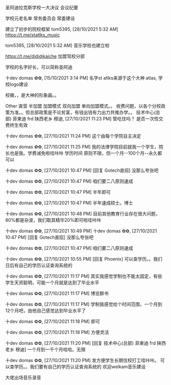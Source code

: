 圣阿迪拉克斯学校一大决议 会议纪要

学校元老名单
常务委员会 常委建设

建立了初步的院校框架
tom5395, [28/10/2021 5:32 AM]
https://t.me/statlks_music

tom5395, [28/10/2021 5:32 AM]
音乐学校也建立啦

https://t.me/dididikaiche   加盟驾校分部

学校的名字好长，可以简称圣阿迪


十dev domas ✿✿, [15/10/2021 3:14 PM]
名字st atlks来源于这个大神 atlas,
学校logo建设

校徽，，是大神的形象画。。






Other
直营 半加盟 加盟模式  双向加盟 单向加盟模式。。
收费问题，以各个分校政策为准。。但总部政策是不论贫富，有钱出钱有力出力共推办学。。
技术中心(总部) 菲柬迪 frd 陕西老乡 穆迪, [27/10/2021 11:23 PM]
管吃住吗？  是否一次性交费终生有效

十dev domas ✿✿, [27/10/2021 11:24 PM]
这个由每个学院自主决定

十dev domas ✿✿, [27/10/2021 11:25 PM]
我的法律学院目前就我一个学生，院长也是我。学费减免啦哇咔咔
学历时间 原则不限，但一个月--100个月--永久都可以

十dev domas ✿✿, [27/10/2021 10:47 PM]
[回复 Gotech直招]
没那么夸张吧

十dev domas ✿✿, [27/10/2021 10:47 PM]
咱们要二八原则速成

十dev domas ✿✿, [27/10/2021 10:47 PM]
半年即可

十dev domas ✿✿, [27/10/2021 10:47 PM]
半年速成硕士。博士

十dev domas ✿✿, [27/10/2021 10:48 PM]
目前其他教育行业存在很大问题，80%都是杂波，我们取其精华20%即可啦哇咔咔

十dev domas ✿✿, [27/10/2021 10:49 PM]
十dev domas ✿✿, [27/10/2021 10:47 PM]
[回复 Gotech直招]
没那么夸张吧

十dev domas ✿✿, [27/10/2021 10:47 PM]
咱们要二八原则速成

 
 十dev domas ✿✿, [27/10/2021 10:55 PM]
[回复 Phoenix]
可以查学历。。我们日后有自己的学历认证查询系统的

十dev domas ✿✿, [27/10/2021 11:17 PM]
其实我感觉学制也不能太固定，有些学生天资聪明，可能一个月就是达到了毕业水平

十dev domas ✿✿, [27/10/2021 11:17 PM]
博览群书

十dev domas ✿✿, [27/10/2021 11:17 PM]
学制我感觉给个时间范围，一个月到12个月吧，由他自己感觉达到毕业水平了

十dev domas ✿✿, [27/10/2021 11:18 PM]
即可

十dev domas ✿✿, [27/10/2021 11:18 PM]
方便灵活


十dev domas ✿✿, [27/10/2021 11:20 PM]
[回复 技术中心(总部) 菲柬迪 frd 陕西老乡 穆迪]
一个月到一千个月哈哈。无限

十dev domas ✿✿, [27/10/2021 11:20 PM]
发方便学生长期住校打工哇咔咔。
 可以查学历。。我们要有自己的学历认证查询系统的
欢迎welkam音乐建设

大佬出场音乐录音
